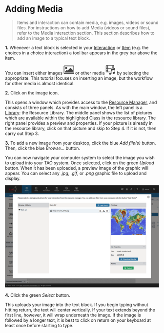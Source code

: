 # Adding Media

> Items and interaction can contain media, e.g. images, videos or sound files. For instructions on how to add Media (videos or sound files), refer to the Media interaction section. This section describes how to add an image to a typical text block.

**1.** Whenever a text block is selected in your [Interaction](../appendix/glossary.md#interaction) or [Item](../appendix/glossary.md#item) (e.g. the choices in a choice interaction) a tool bar appears in the grey bar above the item. 

You can insert either images ![image](../resources/_icons/image.png) or other media ![media](../resources/_icons/media.png) by selecting the appropriate. This tutorial focuses on inserting an image, but the workflow for other media is almost identical.

**2.** Click on the image icon.

This opens a window which provides access to the [Resource Manager](../appendix/glossary.md#resource-manager), and consists of three panels. As with the main window, the left panel is a [Library](../appendix/glossary.md#library): the Resource Library. The middle panel shows the list of pictures which are available within the highlighted [Class](../appendix/glossary.md#class) in the resource library. The right panel provides a preview and properties. If your picture is already in the resource library, click on that picture and skip to Step 4. If it is not, then carry out Step 3.

**3.** To add a new image from your desktop, click the blue *Add file(s)* button. Then, click the blue *Browse...* button.

You can now navigate your computer system to select the image you wish to upload into your TAO system. Once selected, click on the green *Upload* button. When it has been uploaded, a preview image of the graphic will appear. You can select any _.jpg_, _.gif_, or _.png_ graphic file to upload and display. 

![Adding Media to your Item](../resources/backend/items/authoring-130.png)

**4.** Click the green *Select* button.

This uploads your image into the text block. If you begin typing without hitting return, the text will center vertically. If your text extends beyond the first line, however, it will wrap underneath the image. If the image is followed by a longer text, it is best to click on return on your keyboard at least once before starting to type.
